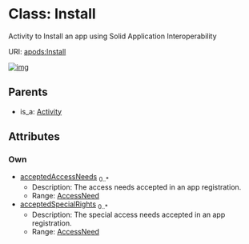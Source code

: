 
# Class: Install

Activity to Install an app using Solid Application Interoperability

URI: [apods:Install](https://activitypods.org/ns/core#Install)


[![img](https://yuml.me/diagram/nofunky;dir:TB/class/[Activity]^-[Install&#124;acceptedAccessNeeds:AccessNeed%20*;acceptedSpecialRights:AccessNeed%20*],[Activity])](https://yuml.me/diagram/nofunky;dir:TB/class/[Activity]^-[Install&#124;acceptedAccessNeeds:AccessNeed%20*;acceptedSpecialRights:AccessNeed%20*],[Activity])

## Parents

 *  is_a: [Activity](Activity.md)

## Attributes


### Own

 * [acceptedAccessNeeds](acceptedAccessNeeds.md)  <sub>0..\*</sub>
     * Description: The access needs accepted in an app registration.
     * Range: [AccessNeed](AccessNeed.md)
 * [acceptedSpecialRights](acceptedSpecialRights.md)  <sub>0..\*</sub>
     * Description: The special access needs accepted in an app registration.
     * Range: [AccessNeed](AccessNeed.md)
